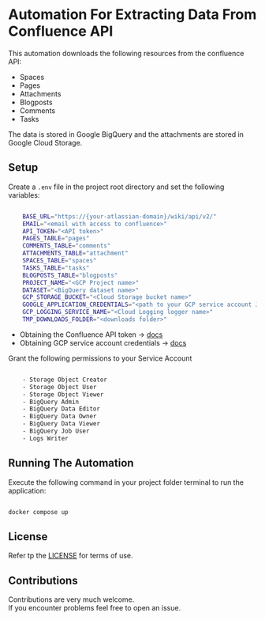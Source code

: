 # Automation For Extracting Data From Confluence API
This automation downloads the following resources from the confluence API:
- Spaces
- Pages
- Attachments
- Blogposts
- Comments
- Tasks

The data is stored in Google BigQuery and the attachments are stored in Google Cloud Storage.

## Setup
Create a `.env` file in the project root directory and set the following variables:
```bash

    BASE_URL="https://{your-atlassian-domain}/wiki/api/v2/"
    EMAIL="<email with access to confluence>"
    API_TOKEN="<API token>"
    PAGES_TABLE="pages"
    COMMENTS_TABLE="comments"
    ATTACHMENTS_TABLE="attachment"
    SPACES_TABLE="spaces"
    TASKS_TABLE="tasks"
    BLOGPOSTS_TABLE="blogposts"
    PROJECT_NAME="<GCP Project name>"
    DATASET="<BigQuery dataset name>"
    GCP_STORAGE_BUCKET="<Cloud Storage bucket name>"
    GOOGLE_APPLICATION_CREDENTIALS="<path to your GCP service account JSON>"
    GCP_LOGGING_SERVICE_NAME="<Cloud Logging logger name>"
    TMP_DOWNLOADS_FOLDER="<downloads folder>"

```

- Obtaining the Confluence API token -> [docs](https://developer.atlassian.com/cloud/confluence/basic-auth-for-rest-apis/)
- Obtaining GCP service account credentials -> [docs](https://developers.google.com/workspace/guides/create-credentials#service-account)

Grant the following permissions to your Service Account
```bash

    - Storage Object Creator
    - Storage Object User
    - Storage Object Viewer
    - BigQuery Admin
    - BigQuery Data Editor
    - BigQuery Data Owner
    - BigQuery Data Viewer
    - BigQuery Job User
    - Logs Writer

```

## Running The Automation
Execute the following command in your project folder terminal to run the application:
```bash

docker compose up

```

## License
Refer tp the [LICENSE](LICENSE) for terms of use.

## Contributions
Contributions are very much welcome.<br>
If you encounter problems feel free to open an issue.